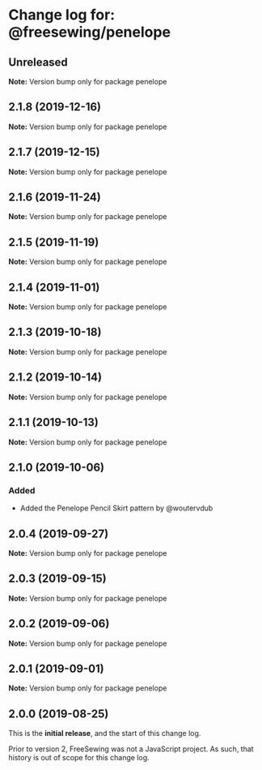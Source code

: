# Change log for: @freesewing/penelope


## Unreleased

**Note:** Version bump only for package penelope


## 2.1.8 (2019-12-16)

**Note:** Version bump only for package penelope


## 2.1.7 (2019-12-15)

**Note:** Version bump only for package penelope


## 2.1.6 (2019-11-24)

**Note:** Version bump only for package penelope


## 2.1.5 (2019-11-19)

**Note:** Version bump only for package penelope


## 2.1.4 (2019-11-01)

**Note:** Version bump only for package penelope


## 2.1.3 (2019-10-18)

**Note:** Version bump only for package penelope


## 2.1.2 (2019-10-14)

**Note:** Version bump only for package penelope


## 2.1.1 (2019-10-13)

**Note:** Version bump only for package penelope


## 2.1.0 (2019-10-06)

### Added

 - Added the Penelope Pencil Skirt pattern by @woutervdub
## 2.0.4 (2019-09-27)

**Note:** Version bump only for package penelope


## 2.0.3 (2019-09-15)

**Note:** Version bump only for package penelope


## 2.0.2 (2019-09-06)

**Note:** Version bump only for package penelope


## 2.0.1 (2019-09-01)

**Note:** Version bump only for package penelope




## 2.0.0 (2019-08-25)

This is the **initial release**, and the start of this change log.

Prior to version 2, FreeSewing was not a JavaScript project.
As such, that history is out of scope for this change log.
